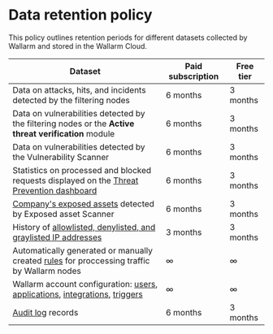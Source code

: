 # Data retention policy

This policy outlines retention periods for different datasets collected by Wallarm and stored in the Wallarm Cloud.

| Dataset                                                                                                                                                                                                                                | Paid subscription | Free tier |
|----------------------------------------------------------------------------------------------------------------------------------------------------------------------------------------------------------------------------------------|------------------|------------------|
| Data on attacks, hits, and incidents detected by the filtering nodes                                                                                                                                                                         | 6 months        | 3 months |
| Data on vulnerabilities detected by the filtering nodes or the **Active threat verification** module                                                                                                                                                                  | 6 months        | 3 months |
| Data on vulnerabilities detected by the Vulnerability Scanner                                                                                                                                                                          | 6 months        | 3 months |
| Statistics on processed and blocked requests displayed on the [Threat Prevention dashboard](../user-guides/dashboards/threat-prevention.md)                                                                                                                          | 6 months        | 3 months |
| [Company's exposed assets](../user-guides/scanner.md) detected by Exposed asset Scanner                                                                                                                                            | 6 months        | 3 months |
| History of [allowlisted, denylisted, and graylisted IP addresses](../user-guides/ip-lists/overview.md)                                                                                                                                                                     | 3 months         | 3 months |
| Automatically generated or manually created [rules](../user-guides/rules/rules.md) for proccessing traffic by Wallarm nodes                                                                                                              | ∞                | ∞ |
| Wallarm account configuration: [users](../user-guides/settings/users.md), [applications](../user-guides/settings/applications.md), [integrations](../user-guides/settings/integrations/integrations-intro.md), [triggers](../user-guides/triggers/triggers.md) | ∞                | ∞ |
| [Audit log](../user-guides/settings/audit-log.md) records                                                                                                                                                                           | 6 months         | 3 months         | 
